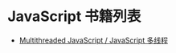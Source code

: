 # JavaScript 书籍列表

- [Multithreaded JavaScript / JavaScript 多线程](/javascript/multithreaded_javascript)